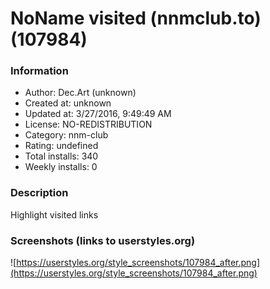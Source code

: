 # NoName visited (nnmclub.to) (107984)

### Information
- Author: Dec.Art (unknown)
- Created at: unknown
- Updated at: 3/27/2016, 9:49:49 AM
- License: NO-REDISTRIBUTION
- Category: nnm-club
- Rating: undefined
- Total installs: 340
- Weekly installs: 0


### Description
Highlight visited links


### Screenshots (links to userstyles.org)
![https://userstyles.org/style_screenshots/107984_after.png](https://userstyles.org/style_screenshots/107984_after.png)


